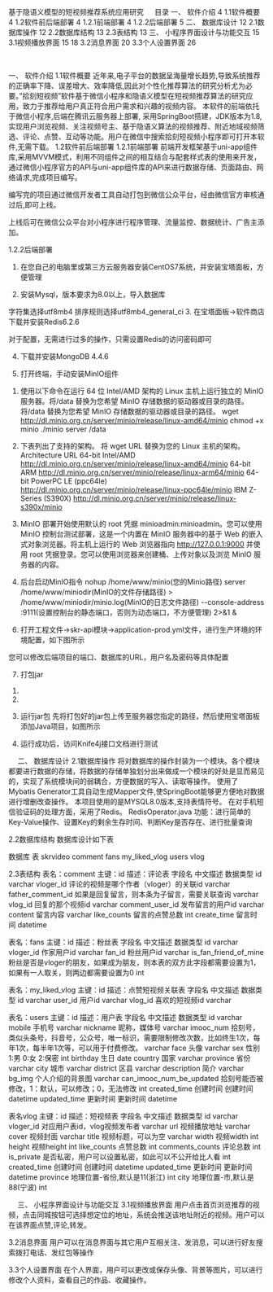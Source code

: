 


基于隐语义模型的短视频推荐系统应用研究
 
目录
一、	软件介绍	4
1.1软件概要	4
1.2软件前后端部署	4
1.2.1前端部署	4
1.2.2后端部署	5
二、	数据库设计	12
2.1数据库操作	12
2.2数据库结构	13
2.3表结构	13
三、	小程序界面设计与功能交互	15
3.1视频播放界面	15
	18
3.2消息界面	20
3.3个人设置界面	26

 

一、	软件介绍
1.1软件概要
近年来,电子平台的数据呈海量增长趋势,导致系统推荐的正确率下降、误差增大、效率降低,因此对个性化推荐算法的研究分析尤为必要。”拾刻短视频”软件基于微信小程序和隐语义模型在短视频推荐算法的研究应用，致力于推荐给用户真正符合用户需求和兴趣的视频内容。
    本软件的前端依托于微信小程序,后端在腾讯云服务器上部署, 采用SpringBoot搭建，JDK版本为1.8,实现用户浏览视频、关注视频号主、基于隐语义算法的视频推荐、附近地域视频筛选、评论、点赞、互动等功能。用户在微信中搜索拾刻短视频小程序即可打开本软件,无需下载。
1.2软件前后端部署
1.2.1前端部署
前端开发框架基于uni-app组件库,采用MVVM模式，利用不同组件之间的相互结合与配套样式表的使用来开发，通过微信小程序官方的API与uni-app组件库的API来进行数据存储、页面路由、网络请求,完成项目编写。
 

编写完的项目通过微信开发者工具自动打包到微信公众平台，经由微信官方审核通过后,即可上线。
 

上线后可在微信公众平台对小程序进行程序管理、流量监控、数据统计、广告主添加。
 

1.2.2后端部署
1.	在您自己的电脑里或第三方云服务器安装CentOS7系统，并安装宝塔面板，方便管理
 

2.	安装Mysql，版本要求为8.0以上，导入数据库
 
字符集选择utf8mb4
排序规则选择utf8mb4_general_ci
3.	在宝塔面板->软件商店下载并安装Redis6.2.6
 
对于配置，无需进行过多的操作，只需设置Redis的访问密码即可
 
4.	下载并安装MongoDB 4.4.6
 

5.	打开终端，手动安装MinIO组件
1)	使用以下命令在运行 64 位 Intel/AMD 架构的 Linux 主机上运行独立的 MinIO 服务器。将/data 替换为您希望 MinIO 存储数据的驱动器或目录的路径。
将/data 替换为您希望 MinIO 存储数据的驱动器或目录的路径。
wget http://dl.minio.org.cn/server/minio/release/linux-amd64/minio
chmod +x minio
./minio server /data

2)	下表列出了支持的架构。 将 wget URL 替换为您的 Linux 主机的架构。
Architecture	URL
64-bit Intel/AMD	http://dl.minio.org.cn/server/minio/release/linux-amd64/minio
64-bit ARM	http://dl.minio.org.cn/server/minio/release/linux-arm64/minio
64-bit PowerPC LE (ppc64le)	http://dl.minio.org.cn/server/minio/release/linux-ppc64le/minio
IBM Z-Series (S390X)	http://dl.minio.org.cn/server/minio/release/linux-s390x/minio
3)	MinIO 部署开始使用默认的 root 凭据 minioadmin:minioadmin。您可以使用 MinIO 控制台测试部署，这是一个内置在 MinIO 服务器中的基于 Web 的嵌入式对象浏览器。将主机上运行的 Web 浏览器指向 http://127.0.0.1:9000 并使用 root 凭据登录。您可以使用浏览器来创建桶、上传对象以及浏览 MinIO 服务器的内容。
4)	后台启动MinIO指令
nohup /home/www/minio(您的Minio路径) server /home/www/miniodir(MinIO的文件存储路径) > /home/www/miniodir/minio.log(MinIO的日志文件路径) --console-address :9111(设置控制台的静态端口，否则为动态端口，不方便管理) 2>&1 &
6.	打开工程文件->skr-api模块->application-prod.yml文件，进行生产环境的环境配置，如下图所示
 
您可以修改后端项目的端口、数据库的URL，用户名及密码等具体配置
 
7.	打包jar
1)	
 
 
2)	

 
3)	运行jar包
先将打包好的jar包上传至服务器您指定的路径，然后使用宝塔面板添加Java项目，如图所示
 
 
4)	运行成功后，访问Knife4j接口文档进行测试
 
 
二、	数据库设计
2.1数据库操作
将对数据库的操作封装为一个模块。各个模块都要进行数据的存储，将数据的存储单独划分出来做成一个模块的好处是显而易见的，实现了系统模块间的弱耦合，方便数据的写入、读取等操作。
使用了Mybatis Generator工具自动生成Mapper文件,使SpringBoot能够更方便地对数据进行增删改查操作。
本项目使用的是MYSQL8.0版本,支持表情符号。
在对手机短信验证码的处理方面，采用了Redis。
RedisOperator.java
功能：进行简单的Key-Value操作、设置Key的剩余生存时间、判断Key是否存在、进行批量查询

2.2数据库结构
数据库设计如下表

数据库	表
skrvideo	comment
	fans
	my_liked_vlog
	users
	vlog

2.3表结构
表名：comment	主键：id		描述：评论表
字段名	中文描述	数据类型
id		varchar
vloger_id	评论的视频是哪个作者（vloger）的关联id	varchar
father_comment_id	如果是回复留言，则本条为子留言，需要关联查询	varchar
vlog_id	回复的那个视频id	varchar
comment_user_id	发布留言的用户id	varchar
content	留言内容	varchar
like_counts	留言的点赞总数	int
create_time	留言时间	datetime

表名：fans	主键：id		描述：粉丝表
字段名	中文描述	数据类型
id		varchar
vloger_id	作家用户id	varchar
fan_id	粉丝用户id	varchar
is_fan_friend_of_mine	粉丝是否是vloger的朋友，如果成为朋友，则本表的双方此字段都需要设置为1，如果有一人取关，则两边都需要设置为0	int

表名：my_liked_vlog	主键：id		描述：点赞短视频关联表
字段名	中文描述	数据类型
id		varchar
user_id	用户id	varchar
vlog_id	喜欢的短视频id	varchar

表名：users	主键：id		描述：用户表
字段名	中文描述	数据类型
id		varchar
mobile	手机号	varchar
nickname	昵称，媒体号	varchar
imooc_num	拾刻号，类似头条号，抖音号，公众号，唯一标识，需要限制修改次数，比如终生1次，每年1次，每半年1次等，可以用于付费修改。	varchar
face	头像	varchar
sex	性别 1:男  0:女  2:保密	int
birthday	生日	date
country	国家	varchar
province	省份	varchar
city	城市	varchar
district	区县	varchar
description	简介	varchar
bg_img	个人介绍的背景图	varchar
can_imooc_num_be_updated	拾刻号能否被修改，1：默认，可以修改；0，无法修改	int
created_time	创建时间 创建时间	datetime
updated_time	更新时间 更新时间	datetime

表名vlog	主键：id		描述：短视频表
字段名	中文描述	数据类型
id		varchar
vloger_id	对应用户表id，vlog视频发布者	varchar
url	视频播放地址	varchar
cover	视频封面	varchar
title	视频标题，可以为空	varchar
width	视频width	int
height	视频height	int
like_counts	点赞总数	int
comments_counts	评论总数	int
is_private	是否私密，用户可以设置私密，如此可以不公开给比人看	int
created_time	创建时间 创建时间	datetime
updated_time	更新时间 更新时间	datetime
province	地理位置-省份,默认是11(浙江)	int
city	地理位置-市,默认是88(宁波)	int

 
三、	小程序界面设计与功能交互
3.1视频播放界面
用户点击首页浏览推荐的视频，点击同城按钮可选择想定位的地址，系统会推送该地址附近的视频。用户可以在该界面点赞,评论,转发。
  
  
3.2消息界面
  用户可以在消息界面与其它用户互相关注、发消息，可以进行好友搜索拨打电话、发红包等操作

      
3.3个人设置界面
  在个人界面，用户可以更改或保存头像、背景等图片，可以进行修改个人资料，查看自己的作品、收藏操作。
  

    
  
  
